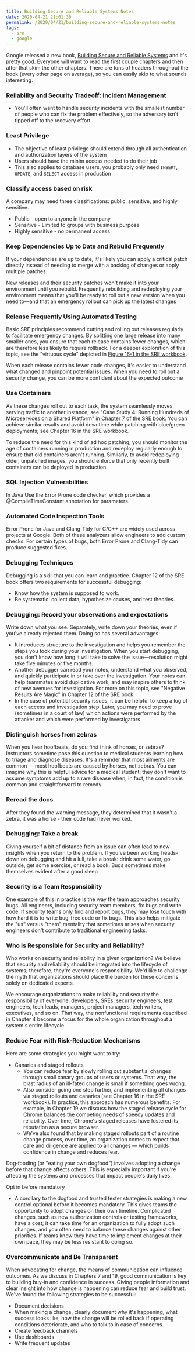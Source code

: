```yaml
---
title: Building Secure and Reliable Systems Notes
date: 2020-04-21 21:01:30
permalink: /2020/04/21/building-secure-and-reliable-systems-notes
tags:
  - sre
  - google
---
```


Google released a new book, [Building Secure and Reliable Systems](https://landing.google.com/sre/books/) and it's pretty good. Everyone will want to read the first couple chapters and then after that skim the other chapters. There are tons of headers throughout the book (every other page on average), so you can easily skip to what sounds interesting.

### Reliability and Security Tradeoff: Incident Management

- You'll often want to handle security incidents with the smallest number of people who can fix the problem effectively, so the adversary isn't tipped off to the recovery effort.

### Least Privilege

- The objective of least privilege should extend through all authentication and authorization layers of the system
- Users should have the minim access needed to do their job
- This also applies to database users, you probably only need `INSERT`, `UPDATE`, and `SELECT` access in production

### Classify access based on risk

A company may need three classifications: public, sensitive, and highly sensitive.

- Public - open to anyone in the company
- Sensitive - Limited to groups with business purpose
- Highly sensitive - no permanent access

### Keep Dependencies Up to Date and Rebuild Frequently

If your dependencies are up to date, it's likely you can apply a critical patch directly instead of needing to merge with a backlog of changes or apply multiple patches.

New releases and their security patches won't make it into your environment until you rebuild. Frequently rebuilding and redeploying your environment means that you'll be ready to roll out a new version when you need to—and that an emergency rollout can pick up the latest changes

### Release Frequently Using Automated Testing

Basic SRE principles recommend cutting and rolling out releases regularly to facilitate emergency changes. By splitting one large release into many smaller ones, you ensure that each release contains fewer changes, which are therefore less likely to require rollback. For a deeper exploration of this topic, see the "virtuous cycle" depicted in [Figure 16-1 in the SRE workbook](https://landing.google.com/sre/workbook/chapters/canarying-releases/#the-virtuous-cycle-of-ci-cd).

When each release contains fewer code changes, it's easier to understand what changed and pinpoint potential issues. When you need to roll out a security change, you can be more confident about the expected outcome

### Use Containers

As these changes roll out to each task, the system seamlessly moves serving traffic to another instance; see "Case Study 4: Running Hundreds of Microservices on a Shared Platform" in [Chapter 7 of the SRE book](https://landing.google.com/sre/workbook/chapters/simplicity/). You can achieve similar results and avoid downtime while patching with blue/green deployments; see Chapter 16 in the SRE workbook.

To reduce the need for this kind of ad hoc patching, you should monitor the age of containers running in production and redeploy regularly enough to ensure that old containers aren't running. Similarly, to avoid redeploying older, unpatched images, you should enforce that only recently built containers can be deployed in production.

### SQL Injection Vulnerabilities

In Java Use the Error Prone code checker, which provides a @CompileTimeConstant annotation for parameters.

### Automated Code Inspection Tools

Error Prone for Java and Clang-Tidy for C/C++ are widely used across projects at Google. Both of these analyzers allow engineers to add custom checks. For certain types of bugs, both Error Prone and Clang-Tidy can produce suggested fixes.

### Debugging Techniques

Debugging is a skill that you can learn and practice. Chapter 12 of the SRE book offers two requirements for successful debugging:

- Know how the system is supposed to work.
- Be systematic: collect data, hypothesize causes, and test theories.

### Debugging: Record your observations and expectations

Write down what you see. Separately, write down your theories, even if you've already rejected them. Doing so has several advantages:

- It introduces structure to the investigation and helps you remember the steps you took during your investigation. When you start debugging, you don't know how long it will take to solve the issue—resolution might take five minutes or five months.
- Another debugger can read your notes, understand what you observed, and quickly participate in or take over the investigation. Your notes can help teammates avoid duplicative work, and may inspire others to think of new avenues for investigation. For more on this topic, see "Negative Results Are Magic" in Chapter 12 of the SRE book.
- In the case of potential security issues, it can be helpful to keep a log of each access and investigation step. Later, you may need to prove (sometimes in a court of law) which actions were performed by the attacker and which were performed by investigators

### Distinguish horses from zebras

When you hear hoofbeats, do you first think of horses, or zebras? Instructors sometime pose this question to medical students learning how to triage and diagnose diseases. It's a reminder that most ailments are common — most hoofbeats are caused by horses, not zebras. You can imagine why this is helpful advice for a medical student: they don't want to assume symptoms add up to a rare disease when, in fact, the condition is common and straightforward to remedy

### Reread the docs

After they found the warning message, they determined that it wasn't a zebra, it was a horse - their code had never worked.

### Debugging: Take a break

Giving yourself a bit of distance from an issue can often lead to new insights when you return to the problem. If you've been working heads-down on debugging and hit a lull, take a break: drink some water, go outside, get some exercise, or read a book. Bugs sometimes make themselves evident after a good sleep

### Security is a Team Responsibility

One example of this in practice is the way the team approaches security bugs. All engineers, including security team members, fix bugs and write code. If security teams only find and report bugs, they may lose touch with how hard it is to write bug-free code or fix bugs. This also helps mitigate the "us" versus "them" mentality that sometimes arises when security engineers don't contribute to traditional engineering tasks.

### Who Is Responsible for Security and Reliability?

Who works on security and reliability in a given organization? We believe that security and reliability should be integrated into the lifecycle of systems; therefore, they're everyone's responsibility. We'd like to challenge the myth that organizations should place the burden for these concerns solely on dedicated experts.

We encourage organizations to make reliability and security the responsibility of everyone: developers, SREs, security engineers, test engineers, tech leads, managers, project managers, tech writers, executives, and so on. That way, the nonfunctional requirements described in Chapter 4 become a focus for the whole organization throughout a system's entire lifecycle

### Reduce Fear with Risk-Reduction Mechanisms

Here are some strategies you might want to try:

- Canaries and staged rollouts
  - You can reduce fear by slowly rolling out substantial changes through small canary groups of users or systems. That way, the blast radius of an ill-fated change is small if something goes wrong.
  - Also consider going one step further, and implementing all changes via staged rollouts and canaries (see Chapter 16 in the SRE workbook). In practice, this approach has numerous benefits. For example, in Chapter 19 we discuss how the staged release cycle for Chrome balances the competing needs of speedy updates and reliability. Over time, Chrome's staged releases have fostered its reputation as a secure browser.
  - We've also found that by making staged rollouts part of a routine change process, over time, an organization comes to expect that care and diligence are applied to all changes — which builds confidence in change and reduces fear.

Dog‐fooding (or "eating your own dogfood") involves adopting a change before that change affects others. This is especially important if you're affecting the systems and processes that impact people's daily lives.

Opt in before mandatory

- A corollary to the dogfood and trusted tester strategies is making a new control optional before it becomes mandatory. This gives teams the opportunity to adopt changes on their own timeline. Complicated changes, such as new authorization controls or testing frameworks, have a cost; it can take time for an organization to fully adopt such changes, and you often need to balance these changes against other priorities. If teams know they have time to implement changes at their own pace, they may be less resistant to doing so.

### Overcommunicate and Be Transparent

When advocating for change, the means of communication can influence outcomes. As we discuss in Chapters 7 and 19, good communication is key to building buy-in and confidence in success. Giving people information and clear insight into how change is happening can reduce fear and build trust. We've found the following strategies to be successful:

- Document decisions
- When making a change, clearly document why it's happening, what success looks like, how the change will be rolled back if operating conditions deteriorate, and who to talk to in case of concerns.
- Create feedback channels
- Use dashboards
- Write frequent updates
